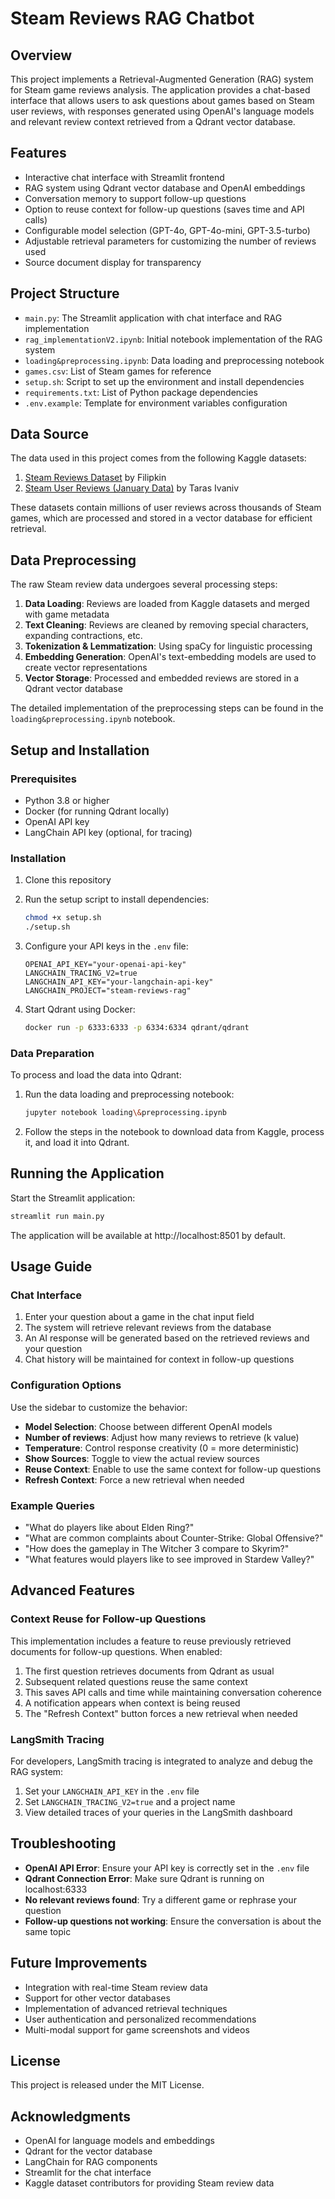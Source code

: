 # Steam Reviews RAG Chatbot

## Overview
This project implements a Retrieval-Augmented Generation (RAG) system for Steam game reviews analysis. The application provides a chat-based interface that allows users to ask questions about games based on Steam user reviews, with responses generated using OpenAI's language models and relevant review context retrieved from a Qdrant vector database.

## Features
- Interactive chat interface with Streamlit frontend
- RAG system using Qdrant vector database and OpenAI embeddings
- Conversation memory to support follow-up questions
- Option to reuse context for follow-up questions (saves time and API calls)
- Configurable model selection (GPT-4o, GPT-4o-mini, GPT-3.5-turbo)
- Adjustable retrieval parameters for customizing the number of reviews used
- Source document display for transparency

## Project Structure
- `main.py`: The Streamlit application with chat interface and RAG implementation
- `rag_implementationV2.ipynb`: Initial notebook implementation of the RAG system
- `loading&preprocessing.ipynb`: Data loading and preprocessing notebook
- `games.csv`: List of Steam games for reference
- `setup.sh`: Script to set up the environment and install dependencies
- `requirements.txt`: List of Python package dependencies
- `.env.example`: Template for environment variables configuration

## Data Source
The data used in this project comes from the following Kaggle datasets:
1. [Steam Reviews Dataset](https://www.kaggle.com/datasets/filipkin/steam-reviews) by Filipkin
2. [Steam User Reviews (January Data)](https://www.kaggle.com/datasets/tarasivaniv/steam-user-reviews-preprocessed-january-data) by Taras Ivaniv

These datasets contain millions of user reviews across thousands of Steam games, which are processed and stored in a vector database for efficient retrieval.

## Data Preprocessing
The raw Steam review data undergoes several processing steps:
1. **Data Loading**: Reviews are loaded from Kaggle datasets and merged with game metadata
2. **Text Cleaning**: Reviews are cleaned by removing special characters, expanding contractions, etc.
3. **Tokenization & Lemmatization**: Using spaCy for linguistic processing
4. **Embedding Generation**: OpenAI's text-embedding models are used to create vector representations
5. **Vector Storage**: Processed and embedded reviews are stored in a Qdrant vector database

The detailed implementation of the preprocessing steps can be found in the `loading&preprocessing.ipynb` notebook.

## Setup and Installation

### Prerequisites
- Python 3.8 or higher
- Docker (for running Qdrant locally)
- OpenAI API key
- LangChain API key (optional, for tracing)

### Installation
1. Clone this repository
2. Run the setup script to install dependencies:
   ```bash
   chmod +x setup.sh
   ./setup.sh
   ```

3. Configure your API keys in the `.env` file:
   ```
   OPENAI_API_KEY="your-openai-api-key"
   LANGCHAIN_TRACING_V2=true
   LANGCHAIN_API_KEY="your-langchain-api-key"
   LANGCHAIN_PROJECT="steam-reviews-rag"
   ```

4. Start Qdrant using Docker:
   ```bash
   docker run -p 6333:6333 -p 6334:6334 qdrant/qdrant
   ```

### Data Preparation
To process and load the data into Qdrant:

1. Run the data loading and preprocessing notebook:
   ```bash
   jupyter notebook loading\&preprocessing.ipynb
   ```

2. Follow the steps in the notebook to download data from Kaggle, process it, and load it into Qdrant.

## Running the Application
Start the Streamlit application:
```bash
streamlit run main.py
```

The application will be available at http://localhost:8501 by default.

## Usage Guide

### Chat Interface
1. Enter your question about a game in the chat input field
2. The system will retrieve relevant reviews from the database
3. An AI response will be generated based on the retrieved reviews and your question
4. Chat history will be maintained for context in follow-up questions

### Configuration Options
Use the sidebar to customize the behavior:

- **Model Selection**: Choose between different OpenAI models
- **Number of reviews**: Adjust how many reviews to retrieve (k value)
- **Temperature**: Control response creativity (0 = more deterministic)
- **Show Sources**: Toggle to view the actual review sources
- **Reuse Context**: Enable to use the same context for follow-up questions
- **Refresh Context**: Force a new retrieval when needed

### Example Queries
- "What do players like about Elden Ring?"
- "What are common complaints about Counter-Strike: Global Offensive?"
- "How does the gameplay in The Witcher 3 compare to Skyrim?"
- "What features would players like to see improved in Stardew Valley?"

## Advanced Features

### Context Reuse for Follow-up Questions
This implementation includes a feature to reuse previously retrieved documents for follow-up questions. When enabled:

1. The first question retrieves documents from Qdrant as usual
2. Subsequent related questions reuse the same context
3. This saves API calls and time while maintaining conversation coherence
4. A notification appears when context is being reused
5. The "Refresh Context" button forces a new retrieval when needed

### LangSmith Tracing
For developers, LangSmith tracing is integrated to analyze and debug the RAG system:

1. Set your `LANGCHAIN_API_KEY` in the `.env` file
2. Set `LANGCHAIN_TRACING_V2=true` and a project name
3. View detailed traces of your queries in the LangSmith dashboard

## Troubleshooting
- **OpenAI API Error**: Ensure your API key is correctly set in the `.env` file
- **Qdrant Connection Error**: Make sure Qdrant is running on localhost:6333
- **No relevant reviews found**: Try a different game or rephrase your question
- **Follow-up questions not working**: Ensure the conversation is about the same topic

## Future Improvements
- Integration with real-time Steam review data
- Support for other vector databases
- Implementation of advanced retrieval techniques
- User authentication and personalized recommendations
- Multi-modal support for game screenshots and videos

## License
This project is released under the MIT License.

## Acknowledgments
- OpenAI for language models and embeddings
- Qdrant for the vector database
- LangChain for RAG components
- Streamlit for the chat interface
- Kaggle dataset contributors for providing Steam review data 